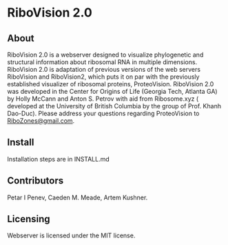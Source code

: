 # RiboVision 2.0


## About

RiboVision 2.0  is a webserver designed to visualize phylogenetic and structural information about ribosomal RNA  in multiple dimensions. RiboVision 2.0 is adaptation of previous versions of the web servers RiboVision and RiboVision2, which puts it on par with the previously established visualizer of ribosomal proteins, ProteoVision. RiboVision 2.0 was developed in the Center for Origins of Life (Georgia Tech, Atlanta GA) by Holly McCann and Anton S. Petrov with aid from Ribosome.xyz (
developed at the University of British Columbia by the group of Prof. Khanh Dao-Duc). Please address your questions regarding ProteoVision to RiboZones@gmail.com.

## Install

Installation steps are in INSTALL.md

## Contributors
Petar I Penev, Caeden M. Meade, Artem Kushner.

## Licensing 
Webserver is licensed under the MIT license.

